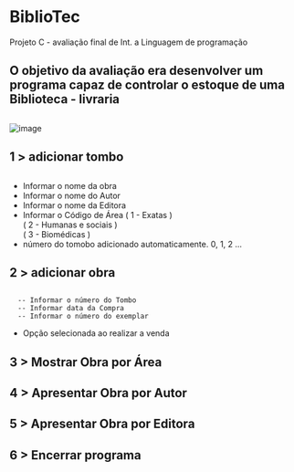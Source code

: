 # BiblioTec
 Projeto C - avaliação final de Int. a Linguagem de programação

 ## O objetivo da avaliação era desenvolver um programa capaz de controlar o estoque de uma Biblioteca - livraria
 ##

   ![image](https://user-images.githubusercontent.com/82674117/138096748-a0b725bf-b463-4b83-b995-801ef8147b75.png)

 ## 1 > adicionar tombo
 ##
  - Informar o nome da obra
  - Informar o nome do Autor
  - Informar o nome da Editora
  - Informar o Código de Área
          ( 1 - Exatas ) <br>
          ( 2 - Humanas e sociais ) <br>
          ( 3 - Biomédicas )
  - número do tomobo adicionado automaticamente. 0, 1, 2 ...
  
   ##  2 > adicionar obra
   ##
      -- Informar o número do Tombo
      -- Informar data da Compra
      -- Informar o número do exemplar
   - Opção selecionada ao realizar a venda
  
  ## 3 > Mostrar Obra por Área
   ##
  ##  4 > Apresentar Obra por Autor
   ##
  ##  5 > Apresentar Obra por Editora
   ##
  ##  6 > Encerrar programa
